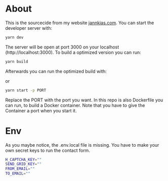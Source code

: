 # About

This is the sourcecide from my website [jannkias.com](https://jannkias.com/). You can start the developer server with:

```bash
yarn dev
```

The server will be open at port 3000 on your localhost (http://localhost:3000). To build a optimized version you can run:

```bash
yarn build
```

Afterwards you can run the optimized build with:

or
```bash
yarn start -p PORT
```

Replace the PORT with the port you want. In this repo is also Dockerfile you can run, to build a Docker container. Note that you have to give the Container a port when you start it.

# Env

As you maybe notice, the .env.local file is missing. You have to make your own secret keys to run the contact form.

``` bash
H_CAPTCHA_KEY=""
SEND_GRID_KEY=""
FROM_EMAIL=""
TO_EMAIL=""
```

